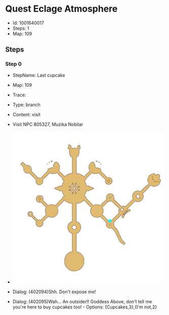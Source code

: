 # Quest Eclage Atmosphere

- Id: 1001640017
- Steps: 1
- Map: 109

## Steps

### Step 0
- StepName:  Last cupcake
- Map:  109
- Trace:  
- Type:  branch
- Content:  visit
- Visit NPC 805327, Muzika Nobilar

- ![images/1001640017_0.png](images/1001640017_0.png)
- Dialog: (402094)Shh. Don't expose me!
- Dialog: (402095)Wah... An outsider!! Goddess Above, don't tell me you're here to buy cupcakes too! - Options: {Cupcakes,3},{I'm not,2}



